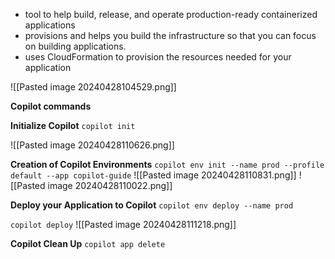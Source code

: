 - tool to help build, release, and operate production-ready containerized applications
- provisions and helps you build the infrastructure so that you can focus on building applications.
- uses CloudFormation to provision the resources needed for your application

![[Pasted image 20240428104529.png]]



**Copilot commands**

**Initialize Copilot**
`copilot init`

![[Pasted image 20240428110626.png]]

**Creation of Copilot Environments**
`copilot env init --name prod --profile default --app copilot-guide`
![[Pasted image 20240428110831.png]]
![[Pasted image 20240428110022.png]]

**Deploy your Application to Copilot**
`copilot env deploy --name prod`

`copilot deploy`
![[Pasted image 20240428111218.png]]

**Copilot Clean Up**
`copilot app delete`